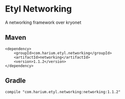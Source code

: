 # Etyl Networking
A networking framework over kryonet

## Maven
```
<dependency>
    <groupId>com.harium.etyl.networking</groupId>
    <artifactId>networking</artifactId>
    <version>1.1.2</version>
</dependency>
```

## Gradle
```
compile "com.harium.etyl.networking:networking:1.1.2"
```
